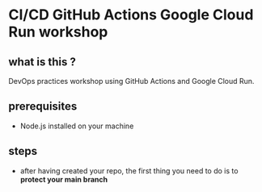 # CI/CD GitHub Actions Google Cloud Run workshop

## what is this ?

DevOps practices workshop using GitHub Actions and Google Cloud Run.

## prerequisites

- Node.js installed on your machine

## steps

- after having created your repo, the first thing you need to do is to **protect your main branch**
